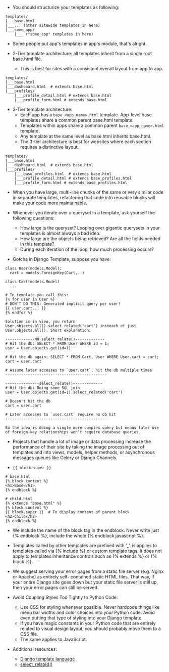 - You should structurize your templates as following:
```
templates/
|___base.html
|___... (other sitewide templates in here)
|___some_app/
    |___ ("some_app" templates in here)
```
 
- Some people put app's templates in app's module, that's alright.

- 2-Tier template architecture: all templates inherit from a single root base.html file.
  - This is best for sites with a consistent overall layout from app to app.
```
templates/
|___base.html
|___dashboard.html  # extends base.html
|___profiles/
    |___profile_detail.html # extends base.html
    |___profile_form.html # extends base.html
```
  
- 3-Tier template architecture:
  - Each app has a `base_<app_name>.html` template. App-level base templates share a common parent base.html template.
  - Templates within apps share a common parent `base_<app_name>.html` template.
  - Any template at the same level as base.html inherits base.html.
  - The 3-tier architecture is best for websites where each section requires a distinctive layout.
```
templates/
|___base.html
|___dashboard.html  # extends base.html
|___profiles/
    |___base_profiles.html  # extends base.html
    |___profile_detail.html # extends base_profiles.html
    |___profile_form.html # extends base_profiles.html
```

- When you have large, multi-line chunks of the same or very similar code in separate templates, refactoring that code into reusable blocks will make your code more maintainable.

- Whenever you iterate over a queryset in a template, ask yourself the following questions:
  - How large is the queryset? Looping over gigantic querysets in your templates is almost always a bad idea.
  - How large are the objects being retrieved? Are all the fields needed in this template?
  - During each iteration of the loop, how much processing occurs?
  
- Gotcha in Django Template, suppose you have:
```
class User(models.Model):
  cart = models.ForeignKey(Cart,..)
  
class Cart(models.Model)
  ...
  
# In template you call this:
{% for user in User %}
# DON'T DO THIS: Generated implicit query per user!
{{ user.cart... }}
{% endfor %}

Solution is in view, you return User.objects.all().select_related('cart') insteach of just User.objects.all(). Short explanation:

-------------NO select_relate()-------------
# Hit the db: SELECT * FROM User WHERE id = 1;
user = User.objects.get(id=1)

# Hit the db again: SELECT * FROM Cart, User WHERE User.cart = cart;
cart = user.cart

# Assume later accesses to `user.cart`, hit the db multiple times
---------------------------------------------

---------------select_relate()-------------
# Hit the db: Doing some SQL join
user = User.objects.get(id=1).select_related('cart')

# Doesn't hit the db
cart = user.cart

# Later accesses to `user.cart` require no db hit
---------------------------------------------

So the idea is doing a single more complex query but means later use of foreign-key relationships won’t require database queries.
```

- Projects that handle a lot of image or data processing increase the performance of their site by taking the image processing out of templates and into views, models, helper methods, or asynchronous messages queues like Celery or Django Channels.

- `{{ block.super }}`
```
# base.html
{% block content %}
<h1>Base</h1>
{% endblock %}

# child.html
{% extends "base.html" %}
{% block content %}
{{ block.super }}  # To display content of parent block
<h2>Child</h2>
{% endblock %}
```

- We include the name of the block tag in the endblock. Never write just {% endblock %}, include the whole {% endblock javascript %}.

- Templates called by other templates are prefixed with ‘_’.  is applies to templates called via {% include %} or custom template tags. It does not apply to templates inheritance controls such as {% extends %} or {% block %}.

- We suggest serving your error pages from a static file server (e.g. Nginx or Apache) as entirely self- contained static HTML files. That way, if your entire Django site goes down but your static file server is still up, then your error pages can still be served.
- Avoid Coupling Styles Too Tightly to Python Code:
  - Use CSS for styling whenever possible. Never hardcode things like menu bar widths and color choices into your Python code. Avoid even putting that type of styling into your Django template.
  - If you have magic constants in your Python code that are entirely related to visual design layout, you should probably move them to a CSS file.
  - The same applies to JavaScript.

- Additional resources:
  - [Django template language](https://docs.djangoproject.com/en/2.0/topics/templates/#module-django.template)
  - [select_related()](https://docs.djangoproject.com/en/2.0/ref/models/querysets/#select-related)
